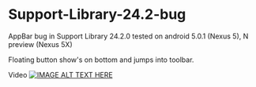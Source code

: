 # Support-Library-24.2-bug
AppBar bug in Support Library 24.2.0
tested on android 5.0.1 (Nexus 5), N preview (Nexus 5X)

Floating button show's on bottom and jumps into toolbar.

Video
[![IMAGE ALT TEXT HERE](https://img.youtube.com/vi/qzVg-kvF4T0/0.jpg)](https://www.youtube.com/watch?v=qzVg-kvF4T0)